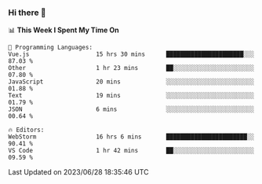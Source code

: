 ### Hi there 👋

<!--
**asdf12303116/asdf12303116** is a ✨ _special_ ✨ repository because its `README.md` (this file) appears on your GitHub profile.

Here are some ideas to get you started:

- 🔭 I’m currently working on ...
- 🌱 I’m currently learning ...
- 👯 I’m looking to collaborate on ...
- 🤔 I’m looking for help with ...
- 💬 Ask me about ...
- 📫 How to reach me: ...
- 😄 Pronouns: ...
- ⚡ Fun fact: ...
-->

<!--START_SECTION:waka-->
📊 **This Week I Spent My Time On** 

```text
💬 Programming Languages: 
Vue.js                   15 hrs 30 mins      ██████████████████████░░░   87.03 % 
Other                    1 hr 23 mins        ██░░░░░░░░░░░░░░░░░░░░░░░   07.80 % 
JavaScript               20 mins             ░░░░░░░░░░░░░░░░░░░░░░░░░   01.88 % 
Text                     19 mins             ░░░░░░░░░░░░░░░░░░░░░░░░░   01.79 % 
JSON                     6 mins              ░░░░░░░░░░░░░░░░░░░░░░░░░   00.64 % 

🔥 Editors: 
WebStorm                 16 hrs 6 mins       ███████████████████████░░   90.41 % 
VS Code                  1 hr 42 mins        ██░░░░░░░░░░░░░░░░░░░░░░░   09.59 % 
```


 Last Updated on 2023/06/28 18:35:46 UTC
<!--END_SECTION:waka-->
